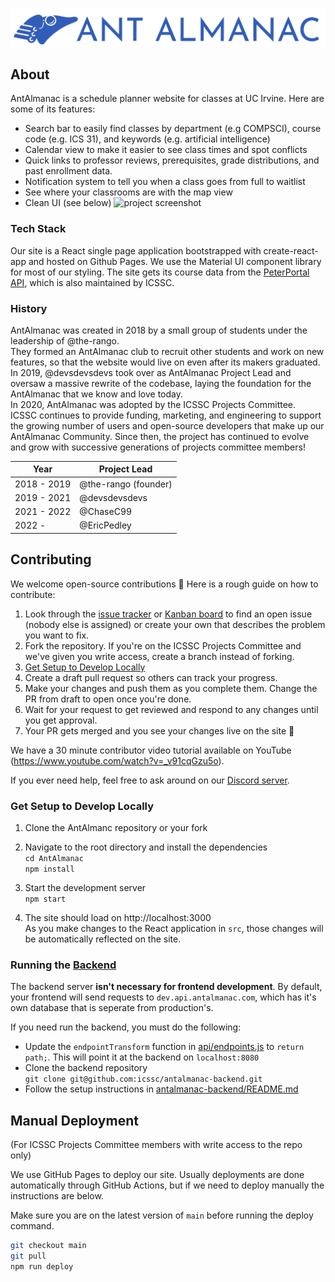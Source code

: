 ![AntAlmanac](/public/banner.png)

## About

AntAlmanac is a schedule planner website for classes at UC Irvine. Here are some of its features:

-   Search bar to easily find classes by department (e.g COMPSCI), course code (e.g. ICS 31), and keywords (e.g. artificial intelligence)
-   Calendar view to make it easier to see class times and spot conflicts
-   Quick links to professor reviews, prerequisites, grade distributions, and past enrollment data.
-   Notification system to tell you when a class goes from full to waitlist
-   See where your classrooms are with the map view
-   Clean UI (see below)
    ![project screenshot](https://user-images.githubusercontent.com/48658337/177026240-be0f79b4-e909-486b-aa52-c1a435983781.png)

### Tech Stack

Our site is a React single page application bootstrapped with create-react-app and hosted on Github Pages. We use the Material UI component library for most of our styling. The site gets its course data from the [PeterPortal API](https://api.peterportal.org/), which is also maintained by ICSSC.

### History

AntAlmanac was created in 2018 by a small group of students under the leadership of @the-rango.  
They formed an AntAlmanac club to recruit other students and work on new features, so that the website would live on even after its makers graduated.  
In 2019, @devsdevsdevs took over as AntAlmanac Project Lead and oversaw a massive rewrite of the codebase, laying the foundation for the AntAlmanac that we know and love today.  
In 2020, AntAlmanac was adopted by the ICSSC Projects Committee.  
ICSSC continues to provide funding, marketing, and engineering to support the growing number of users and open-source developers that make up our AntAlmanac Community.
Since then, the project has continued to evolve and grow with successive generations of projects committee members!

| Year        | Project Lead         |
| ----------- | -------------------- |
| 2018 - 2019 | @the-rango (founder) |
| 2019 - 2021 | @devsdevsdevs        |
| 2021 - 2022 | @ChaseC99            |
| 2022 -      | @EricPedley          |

## Contributing

We welcome open-source contributions 🤗 Here is a rough guide on how to contribute:

1. Look through the [issue tracker](https://github.com/icssc/AntAlmanac/issues) or [Kanban board](https://github.com/icssc/AntAlmanac/wiki/Kanban-Board-Docs) to find an open issue (nobody else is assigned) or create your own that describes the problem you want to fix.
2. Fork the repository. If you're on the ICSSC Projects Committee and we've given you write access, create a branch instead of forking.
3. [Get Setup to Develop Locally](#get-setup-to-develop-locally)
4. Create a draft pull request so others can track your progress.
5. Make your changes and push them as you complete them. Change the PR from draft to open once you're done.
6. Wait for your request to get reviewed and respond to any changes until you get approval.
7. Your PR gets merged and you see your changes live on the site 🥳

We have a 30 minute contributor video tutorial available on YouTube (https://www.youtube.com/watch?v=_v91cqGzu5o).

If you ever need help, feel free to ask around on our [Discord server](https://discord.gg/Zu8KZHERtJ).

### Get Setup to Develop Locally

1. Clone the AntAlmanc repository or your fork

2. Navigate to the root directory and install the dependencies  
   `cd AntAlmanac`  
   `npm install`

3. Start the development server  
   `npm start`

4. The site should load on http://localhost:3000  
   As you make changes to the React application in `src`, those changes will be automatically reflected on the site.

### Running the [Backend](https://github.com/icssc/antalmanac-backend)

The backend server **isn't necessary for frontend development**. By default, your frontend will send requests to `dev.api.antalmanac.com`, which has it's own database that is seperate from production's.

If you need run the backend, you must do the following:

-   Update the `endpointTransform` function in [api/endpoints.js](https://github.com/icssc/AntAlmanac/blob/main/src/api/endpoints.js#L2) to `return path;`. This will point it at the backend on `localhost:8080`
-   Clone the backend repository  
    `git clone git@github.com:icssc/antalmanac-backend.git`
-   Follow the setup instructions in [antalmanac-backend/README.md](https://github.com/icssc/antalmanac-backend#readme)

## Manual Deployment

(For ICSSC Projects Committee members with write access to the repo only)

We use GitHub Pages to deploy our site. Usually deployments are done automatically through GitHub Actions, but if we need to deploy manually the instructions are below.

Make sure you are on the latest version of `main` before running the deploy command.

```bash
git checkout main
git pull
npm run deploy
```
